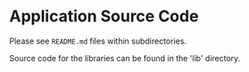 
Application Source Code
=======================

Please see `README.md` files within subdirectories.

Source code for the libraries can be found in the 'lib' directory.

